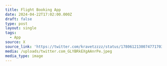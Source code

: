 ```yaml
---
title: Flight Booking App
date: 2024-04-22T17:02:00.000Z
draft: false
type: post
layout: single
tags:
  - App
source: X
source_link: 'https://twitter.com/kravetzzzz/status/1780612130074771703/photo/1'
media: /uploads/twitter.com_GLYBRkEXgAAnrPe.jpeg
media_type: image
---
```


